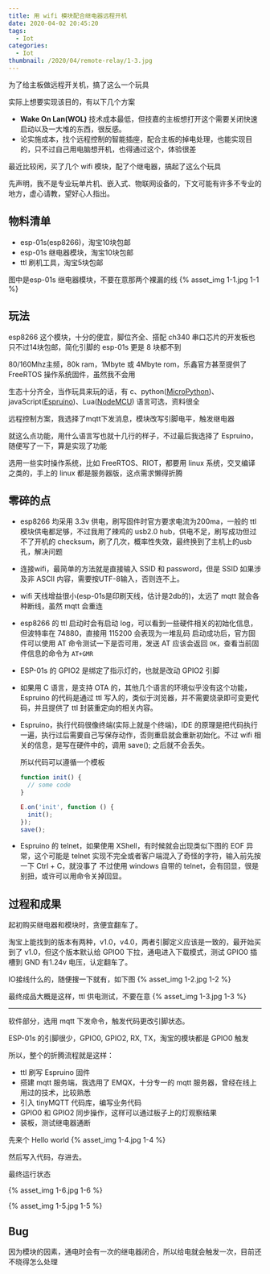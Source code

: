 ```yaml
---
title: 用 wifi 模块配合继电器远程开机
date: 2020-04-02 20:45:20
tags:
  - Iot
categories:
  - Iot
thumbnail: /2020/04/remote-relay/1-3.jpg
---
```


为了给主板做远程开关机，搞了这么一个玩具

实际上想要实现该目的，有以下几个方案
  - **Wake On Lan(WOL)** 技术成本最低，但技嘉的主板想打开这个需要关闭快速启动以及一大堆的东西，很反感。
  - 论实施成本，找个远程控制的智能插座，配合主板的掉电处理，也能实现目的，只不过自己用电脑想开机，也得通过这个，体验很差

最近比较闲，买了几个 wifi 模块，配了个继电器，搞起了这么个玩具

先声明，我不是专业玩单片机、嵌入式、物联网设备的，下文可能有许多不专业的地方，虚心请教，望好心人指出。

## 物料清单

 - esp-01s(esp8266)，淘宝10块包邮
 - esp-01s 继电器模块，淘宝10块包邮
 - ttl 刷机工具，淘宝5块包邮

图中是esp-01s 继电器模块，不要在意那两个裸漏的线
{% asset_img 1-1.jpg 1-1 %}

## 玩法

esp8266 这个模块，十分的便宜，脚位齐全、搭配 ch340 串口芯片的开发板也只不过14块包邮，简化引脚的 esp-01s 更是 8 块都不到

80/160Mhz主频，80k ram，1Mbyte 或 4Mbyte rom，乐鑫官方甚至提供了 FreeRTOS 操作系统固件，虽然我不会用

生态十分齐全，当作玩具来玩的话，有 c、python([MicroPython](http://docs.micropython.org/en/latest/esp8266/quickref.html))、javaScript([Espruino](https://www.espruino.com/EspruinoESP8266))、Lua([NodeMCU](https://nodemcu.readthedocs.io/en/master/)) 语言可选，资料很全

远程控制方案，我选择了mqtt下发消息，模块改写引脚电平，触发继电器

就这么点功能，用什么语言写也就十几行的样子，不过最后我选择了 Espruino，随便写了一下，算是实现了功能

选用一些实时操作系统，比如 FreeRTOS、RIOT，都要用 linux 系统，交叉编译之类的，手上的 linux 都是服务器版，这点需求懒得折腾

## 零碎的点

- esp8266 均采用 3.3v 供电，刷写固件时官方要求电流为200ma，一般的 ttl 模块供电都足够，不过我用了辣鸡的 usb2.0 hub，供电不足，刷写成功但过不了开机的 checksum，刷了几次，概率性失效，最终换到了主机上的usb孔，解决问题

- 连接wifi，最简单的方法就是直接输入 SSID 和 password，但是 SSID 如果涉及非 ASCII 内容，需要按UTF-8输入，否则连不上。

- wifi 天线增益很小(esp-01s是印刷天线，估计是2db的)，太远了 mqtt 就会各种断线，虽然 mqtt 会重连

- esp8266 的 ttl 启动时会有启动 log，可以看到一些硬件相关的初始化信息，但波特率在 74880，直接用 115200 会表现为一堆乱码
  启动成功后，官方固件可以使用 AT 命令测试一下是否可用，发送 AT 应该会返回 `OK`，查看当前固件信息的命令为 `AT+GMR`

- ESP-01s 的 GPIO2 是绑定了指示灯的，也就是改动 GPIO2 引脚

- 如果用 C 语言，是支持 OTA 的，其他几个语言的环境似乎没有这个功能，Espruino 的代码是通过 ttl 写入的，类似于浏览器，并不需要烧录即可变更代码，并且提供了 ttl 封装重定向的相关内容。

- Espruino，执行代码很像终端(实际上就是个终端)，IDE 的原理是把代码执行一遍，执行过后需要自己写保存动作，否则重启就会重新初始化。不过 wifi 相关的信息，是写在硬件中的，调用 save(); 之后就不会丢失。

  所以代码可以遵循一个模板
  ```js
  function init() {
    // some code
  }

  E.on('init', function () {
    init();
  });
  save();
  ```

- Espruino 的 telnet，如果使用 XShell，有时候就会出现类似下图的 EOF 异常，这个可能是 telnet 实现不完全或者客户端混入了奇怪的字符，输入前先按一下 Ctrl + C，就没事了
  不过使用 windows 自带的 telnet，会有回显，很是别扭，或许可以用命令关掉回显。

## 过程和成果

起初购买继电器和模块时，贪便宜翻车了。

淘宝上能找到的版本有两种，v1.0，v4.0，两者引脚定义应该是一致的，最开始买到了 v1.0，但这个版本默认给 GPIO0 下拉，通电进入下载模式，测试 GPIO0 插槽到 GND 有1.24v 电压，认定翻车了。

IO接线什么的，随便搜一下就有，如下图
{% asset_img 1-2.jpg 1-2 %}

最终成品大概是这样，ttl 供电测试，不要在意
{% asset_img 1-3.jpg 1-3 %}

---

软件部分，选用 mqtt 下发命令，触发代码更改引脚状态。

ESP-01s 的引脚很少，GPIO0, GPIO2, RX, TX，淘宝的模块都是 GPIO0 触发

所以，整个的折腾流程就是这样：

  - ttl 刷写 Espruino 固件
  - 搭建 mqtt 服务端，我选用了 EMQX，十分专一的 mqtt 服务器，曾经在线上用过的技术，比较熟悉
  - 引入 tinyMQTT 代码库，编写业务代码
  - GPIO0 和 GPIO2 同步操作，这样可以通过板子上的灯观察结果
  - 装板，测试继电器通断

先来个 Hello world
{% asset_img 1-4.jpg 1-4 %}

然后写入代码，存进去。

最终运行状态

{% asset_img 1-6.jpg 1-6 %}

{% asset_img 1-5.jpg 1-5 %}

## Bug

因为模块的因素，通电时会有一次的继电器闭合，所以给电就会触发一次，目前还不晓得怎么处理

